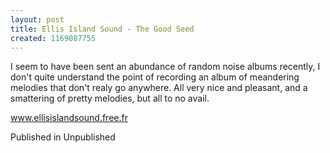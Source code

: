 ```yaml
---
layout: post
title: Ellis Island Sound - The Good Seed
created: 1169087755
---
```

I seem to have been sent an abundance of random noise albums recently, I don't quite understand the point of recording an album of meandering melodies that don't realy go anywhere. All very nice and pleasant, and a smattering of pretty melodies, but all to no avail.<p><a href='http://www.ellisislandsound.free.fr' target='_blank'>www.ellisislandsound.free.fr</a>
<p>Published in Unpublished</p>

